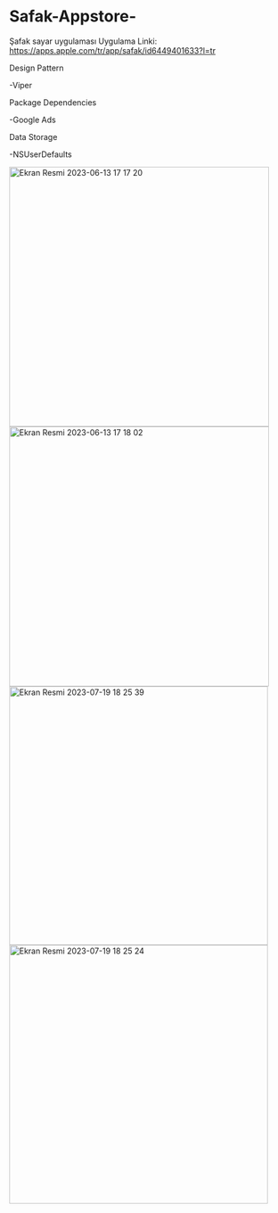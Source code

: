 # Safak-Appstore-
Şafak sayar uygulaması
Uygulama Linki:  https://apps.apple.com/tr/app/safak/id6449401633?l=tr

Design Pattern

-Viper

Package Dependencies

-Google Ads

Data Storage

-NSUserDefaults

<img width="466" alt="Ekran Resmi 2023-06-13 17 17 20" src="https://github.com/necipfazilgocer/Safak-Appstore-/assets/114177524/bfc4e88c-06c3-4330-8367-df683a034c27">
<img width="466" alt="Ekran Resmi 2023-06-13 17 18 02" src="https://github.com/necipfazilgocer/Safak-Appstore-/assets/114177524/14780bad-1073-465f-b2ab-83a4434cb682">
<img width="464" alt="Ekran Resmi 2023-07-19 18 25 39" src="https://github.com/necipfazilgocer/Safak-Appstore-/assets/114177524/5555c3f0-f339-49f1-9eeb-bb0fe06e7cfa">
<img width="464" alt="Ekran Resmi 2023-07-19 18 25 24" src="https://github.com/necipfazilgocer/Safak-Appstore-/assets/114177524/c0a57ebb-017f-4616-82ad-8147d7d32219">

